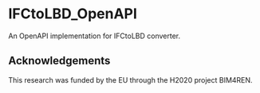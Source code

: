 # IFCtoLBD_OpenAPI
An OpenAPI implementation for IFCtoLBD converter.   

## Acknowledgements
This research was funded by the EU through the H2020 project BIM4REN.


